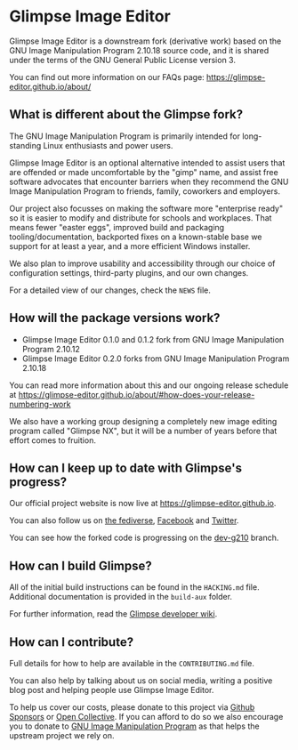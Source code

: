 # Glimpse Image Editor
Glimpse Image Editor is a downstream fork (derivative work) based on the GNU Image Manipulation Program 2.10.18 source code, and it is shared under the terms of the GNU General Public License version 3.

You can find out more information on our FAQs page: https://glimpse-editor.github.io/about/

## What is different about the Glimpse fork?
The GNU Image Manipulation Program is primarily intended for long-standing Linux enthusiasts and power users.

Glimpse Image Editor is an optional alternative intended to assist users that are offended or made uncomfortable by the "gimp" name, and assist free software advocates that encounter barriers when they recommend the GNU Image Manipulation Program to friends, family, coworkers and employers.

Our project also focusses on making the software more "enterprise ready" so it is easier to modify and distribute for schools and workplaces. That means fewer "easter eggs", improved build and packaging tooling/documentation, backported fixes on a known-stable base we support for at least a year, and a more efficient Windows installer. 

We also plan to improve usability and accessibility through our choice of configuration settings, third-party plugins, and our own changes.

For a detailed view of our changes, check the `NEWS` file.

## How will the package versions work?
* Glimpse Image Editor 0.1.0 and 0.1.2 fork from GNU Image Manipulation Program 2.10.12
* Glimpse Image Editor 0.2.0 forks from GNU Image Manipulation Program 2.10.18

You can read more information about this and our ongoing release schedule at https://glimpse-editor.github.io/about/#how-does-your-release-numbering-work

We also have a working group designing a completely new image editing program called "Glimpse NX", but it will be a number of years before that effort comes to fruition.

## How can I keep up to date with Glimpse's progress?
Our official project website is now live at https://glimpse-editor.github.io.

You can also follow us on [the fediverse](https://mastodon.art/@glimpse), [Facebook](https://www.facebook.com/glimpse.editor) and [Twitter](https://twitter.com/glimpse_editor).

You can see how the forked code is progressing on the [dev-g210](https://github.com/glimpse-editor/Glimpse/tree/dev-g210) branch.

## How can I build Glimpse?
All of the initial build instructions can be found in the `HACKING.md` file. Additional documentation is provided in the `build-aux` folder.

For further information, read the [Glimpse developer wiki](https://github.com/glimpse-editor/Glimpse/wiki).

## How can I contribute?
Full details for how to help are available in the `CONTRIBUTING.md` file.

You can also help by talking about us on social media, writing a positive blog post and helping people use Glimpse Image Editor.

To help us cover our costs, please donate to this project via [Github Sponsors](https://github.com/sponsors/glimpse-editor) or [Open Collective](https://opencollective.com/glimpse). If you can afford to do so we also encourage you to donate to [GNU Image Manipulation Program](https://www.gimp.org/donating/) as that helps the upstream project we rely on.
